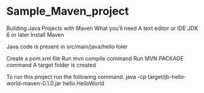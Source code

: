# Sample_Maven_project

Building Java Projects with Maven
  What you’ll need
    A text editor or IDE
    JDK 6 or later
    Install Maven

Java code is present in src/main/java/hello foler


Create a pom.xml file
Run mvn compile command
Run MVN PACKAGE command
A target folder is created 

To run this project run the following command.
  java -cp target/jb-hello-world-maven-0.1.0.jar hello.HelloWorld
